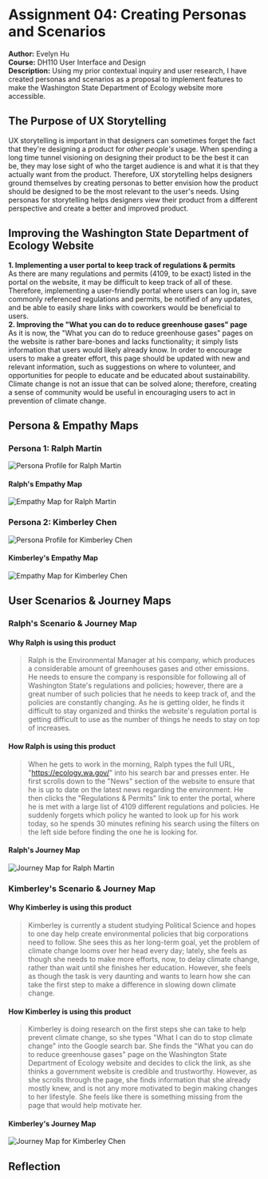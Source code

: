 # Assignment 04: Creating Personas and Scenarios
**Author:** Evelyn Hu  
**Course:** DH110 User Interface and Design  
**Description:** Using my prior contextual inquiry and user research, I have created personas and scenarios as a proposal to implement features to make the Washington State Department of Ecology website more accessible.

## The Purpose of UX Storytelling
UX storytelling is important in that designers can sometimes forget the fact that they're designing a product for *other people's* usage. When spending a long time tunnel visioning on designing their product to be the best it can be, they may lose sight of who the target audience is and what it is that they actually want from the product. Therefore, UX storytelling helps designers ground themselves by creating personas to better envision how the product should be designed to be the most relevant to the user's needs. Using personas for storytelling helps designers view their product from a different perspective and create a better and improved product.

## Improving the Washington State Department of Ecology Website
**1. Implementing a user portal to keep track of regulations & permits**  
As there are many regulations and permits (4109, to be exact) listed in the portal on the website, it may be difficult to keep track of all of these. Therefore, implementing a user-friendly portal where users can log in, save commonly referenced regulations and permits, be notified of any updates, and be able to easily share links with coworkers would be beneficial to users.  
**2. Improving the "What you can do to reduce greenhouse gases" page**  
As it is now, the "What you can do to reduce greenhouse gases" pages on the website is rather bare-bones and lacks functionality; it simply lists information that users would likely already know. In order to encourage users to make a greater effort, this page should be updated with new and relevant information, such as suggestions on where to volunteer, and opportunities for people to educate and be educated about sustainability. Climate change is not an issue that can be solved alone; therefore, creating a sense of community would be useful in encouraging users to act in prevention of climate change.

## Persona & Empathy Maps
### Persona 1: Ralph Martin
![Persona Profile for Ralph Martin](persona1.png)  

#### Ralph's Empathy Map
![Empathy Map for Ralph Martin](empathy1.png)  

### Persona 2: Kimberley Chen
![Persona Profile for Kimberley Chen](persona2.png)  

#### Kimberley's Empathy Map
![Empathy Map for Kimberley Chen](empathy2.png)  

## User Scenarios & Journey Maps
### Ralph's Scenario & Journey Map
#### Why Ralph is using this product
> Ralph is the Environmental Manager at his company, which produces a considerable amount of greenhouses gases and other emissions. He needs to ensure the company is responsible for following all of Washington State's regulations and policies; however, there are a great number of such policies that he needs to keep track of, and the policies are constantly changing. As he is getting older, he finds it difficult to stay organized and thinks the website's regulation portal is getting difficult to use as the number of things he needs to stay on top of increases.
#### How Ralph is using this product
> When he gets to work in the morning, Ralph types the full URL, "https://ecology.wa.gov/" into his search bar and presses enter. He first scrolls down to the "News" section of the website to ensure that he is up to date on the latest news regarding the environment. He then clicks the "Regulations & Permits" link to enter the portal, where he is met with a large list of 4109 different regulations and policies. He suddenly forgets which policy he wanted to look up for his work today, so he spends 30 minutes refining his search using the filters on the left side before finding the one he is looking for.
#### Ralph's Journey Map
![Journey Map for Ralph Martin](journey1.png)  

### Kimberley's Scenario & Journey Map
#### Why Kimberley is using this product
> Kimberley is currently a student studying Political Science and hopes to one day help create environmental policies that big corporations need to follow. She sees this as her long-term goal, yet the problem of climate change looms over her head every day; lately, she feels as though she needs to make more efforts, now, to delay climate change, rather than wait until she finishes her education. However, she feels as though the task is very daunting and wants to learn how she can take the first step to make a difference in slowing down climate change.
#### How Kimberley is using this product
> Kimberley is doing research on the first steps she can take to help prevent climate change, so she types "What I can do to stop climate change" into the Google search bar. She finds the "What you can do to reduce greenhouse gases" page on the Washington State Department of Ecology website and decides to click the link, as she thinks a government website is credible and trustworthy. However, as she scrolls through the page, she finds information that she already mostly knew, and is not any more motivated to begin making changes to her lifestyle. She feels like there is something missing from the page that would help motivate her.
#### Kimberley's Journey Map
![Journey Map for Kimberley Chen](journey2.png)  

## Reflection
